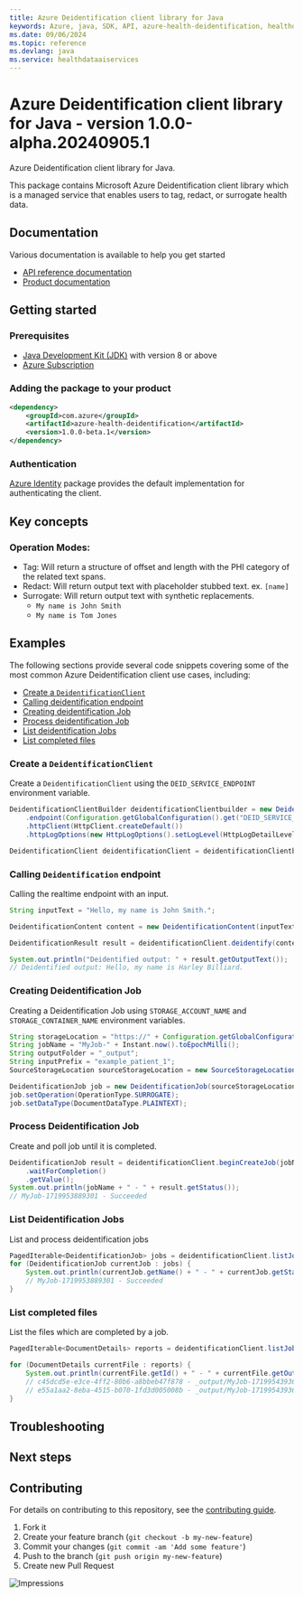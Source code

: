 ```yaml
---
title: Azure Deidentification client library for Java
keywords: Azure, java, SDK, API, azure-health-deidentification, healthdataaiservices
ms.date: 09/06/2024
ms.topic: reference
ms.devlang: java
ms.service: healthdataaiservices
---
```

# Azure Deidentification client library for Java - version 1.0.0-alpha.20240905.1 


Azure Deidentification client library for Java.

This package contains Microsoft Azure Deidentification client library which is a managed service that enables users to tag, redact, or surrogate health data.

## Documentation

Various documentation is available to help you get started

- [API reference documentation][docs]
- [Product documentation][product_documentation]

## Getting started

### Prerequisites

- [Java Development Kit (JDK)][jdk] with version 8 or above
- [Azure Subscription][azure_subscription]

### Adding the package to your product

[//]: # ({x-version-update-start;com.azure:azure-health-deidentification;current})
```xml
<dependency>
    <groupId>com.azure</groupId>
    <artifactId>azure-health-deidentification</artifactId>
    <version>1.0.0-beta.1</version>
</dependency>
```
[//]: # ({x-version-update-end})

### Authentication

[Azure Identity][azure_identity] package provides the default implementation for authenticating the client.

## Key concepts
### Operation Modes:

- Tag: Will return a structure of offset and length with the PHI category of the related text spans.
- Redact: Will return output text with placeholder stubbed text. ex. `[name]`
- Surrogate: Will return output text with synthetic replacements.
    - `My name is John Smith`
    - `My name is Tom Jones`

## Examples

The following sections provide several code snippets covering some of the most common Azure Deidentification client use cases, including:

- [Create a `DeidentificationClient`](#create-a-deidentificationclient)
- [Calling deidentification endpoint](#calling-deidentification-endpoint)
- [Creating deidentification Job](#creating-deidentification-job)
- [Process deidentification Job](#process-deidentification-job)
- [List deidentification Jobs](#list-deidentification-jobs)
- [List completed files](#list-completed-files)

### Create a `DeidentificationClient`

Create a `DeidentificationClient` using the `DEID_SERVICE_ENDPOINT` environment variable.

```java com.azure.health.deidentification.readme
DeidentificationClientBuilder deidentificationClientbuilder = new DeidentificationClientBuilder()
    .endpoint(Configuration.getGlobalConfiguration().get("DEID_SERVICE_ENDPOINT", "endpoint"))
    .httpClient(HttpClient.createDefault())
    .httpLogOptions(new HttpLogOptions().setLogLevel(HttpLogDetailLevel.BASIC));

DeidentificationClient deidentificationClient = deidentificationClientbuilder.buildClient();
```

### Calling `Deidentification` endpoint

Calling the realtime endpoint with an input.

```java com.azure.health.deidentification.sync.helloworld
String inputText = "Hello, my name is John Smith.";

DeidentificationContent content = new DeidentificationContent(inputText);

DeidentificationResult result = deidentificationClient.deidentify(content);

System.out.println("Deidentified output: " + result.getOutputText());
// Deidentified output: Hello, my name is Harley Billiard.
```
### Creating Deidentification Job

Creating a Deidentification Job using `STORAGE_ACCOUNT_NAME` and `STORAGE_CONTAINER_NAME` environment variables.

```java com.azure.health.deidentification.sync.createjob.create
String storageLocation = "https://" + Configuration.getGlobalConfiguration().get("STORAGE_ACCOUNT_NAME") + ".blob.core.windows.net/" + Configuration.getGlobalConfiguration().get("STORAGE_CONTAINER_NAME");
String jobName = "MyJob-" + Instant.now().toEpochMilli();
String outputFolder = "_output";
String inputPrefix = "example_patient_1";
SourceStorageLocation sourceStorageLocation = new SourceStorageLocation(storageLocation, inputPrefix);

DeidentificationJob job = new DeidentificationJob(sourceStorageLocation, new TargetStorageLocation(storageLocation, outputFolder));
job.setOperation(OperationType.SURROGATE);
job.setDataType(DocumentDataType.PLAINTEXT);

```
### Process Deidentification Job

Create and poll job until it is completed.

```java com.azure.health.deidentification.sync.createjob.process
DeidentificationJob result = deidentificationClient.beginCreateJob(jobName, job)
    .waitForCompletion()
    .getValue();
System.out.println(jobName + " - " + result.getStatus());
// MyJob-1719953889301 - Succeeded
```

### List Deidentification Jobs

List and process deidentification jobs

```java com.azure.health.deidentification.sync.listjobs
PagedIterable<DeidentificationJob> jobs = deidentificationClient.listJobs();
for (DeidentificationJob currentJob : jobs) {
    System.out.println(currentJob.getName() + " - " + currentJob.getStatus());
    // MyJob-1719953889301 - Succeeded
}
```

### List completed files

List the files which are completed by a job.

```java com.azure.health.deidentification.sync.listcompletedfiles
PagedIterable<DocumentDetails> reports = deidentificationClient.listJobDocuments(jobName);

for (DocumentDetails currentFile : reports) {
    System.out.println(currentFile.getId() + " - " + currentFile.getOutput().getPath());
    // c45dcd5e-e3ce-4ff2-80b6-a8bbeb47f878 - _output/MyJob-1719954393623/example_patient_1/visit_summary.txt
    // e55a1aa2-8eba-4515-b070-1fd3d005008b - _output/MyJob-1719954393623/example_patient_1/doctor_dictation.txt
}
```



## Troubleshooting

## Next steps

## Contributing

For details on contributing to this repository, see the [contributing guide](https://github.com/Azure/azure-sdk-for-java/blob/main/CONTRIBUTING.md).

1. Fork it
1. Create your feature branch (`git checkout -b my-new-feature`)
1. Commit your changes (`git commit -am 'Add some feature'`)
1. Push to the branch (`git push origin my-new-feature`)
1. Create new Pull Request

<!-- LINKS -->
[product_documentation]: https://azure.microsoft.com/services/
[docs]: https://azure.github.io/azure-sdk-for-java/
[jdk]: https://learn.microsoft.com/azure/developer/java/fundamentals/
[azure_subscription]: https://azure.microsoft.com/free/
[azure_identity]: https://github.com/Azure/azure-sdk-for-java/blob/main/sdk/identity/azure-identity

![Impressions](https://azure-sdk-impressions.azurewebsites.net/api/impressions/azure-sdk-for-java%2Fsdk%2Fhealthdataaiservices%2Fazure-health-deidentification%2FREADME.png)

